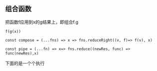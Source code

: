 ## 组合函数

把函数f应用到x的g结果上，即组合f.g

```
f(g(x))
```

```
const compose = (...fns) => x => fns.reduceRight((v, f)=> f(v), x) 
```

```
const pipe = (...fn) => x=> fns.reduce((newRes, func) => func(newRes),x)
```

下面的是一个个执行
